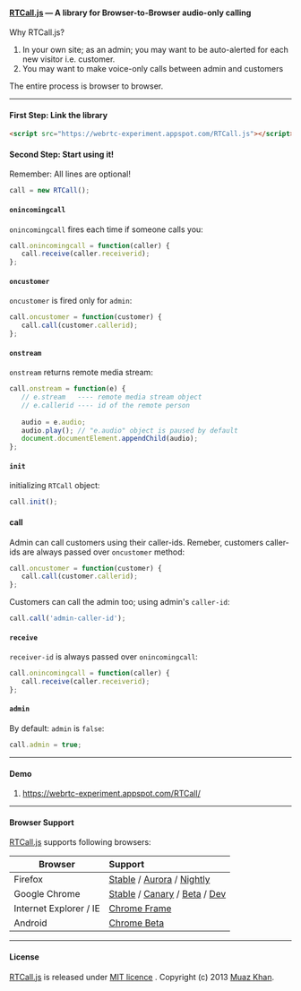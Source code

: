 #### [RTCall.js](https://webrtc-experiment.appspot.com/RTCall/) — A library for Browser-to-Browser audio-only calling

Why RTCall.js?

1. In your own site; as an admin; you may want to be auto-alerted for each new visitor i.e. customer.
2. You may want to make voice-only calls between admin and customers

The entire process is browser to browser.

----

#### First Step: Link the library

```html
<script src="https://webrtc-experiment.appspot.com/RTCall.js"></script>
```

#### Second Step: Start using it!

Remember: All lines are optional!

```javascript
call = new RTCall();
```

#### `onincomingcall`

`onincomingcall` fires each time if someone calls you:

```javascript
call.onincomingcall = function(caller) {
   call.receive(caller.receiverid);
};
```

#### `oncustomer`

`oncustomer` is fired only for `admin`:

```javascript
call.oncustomer = function(customer) {
   call.call(customer.callerid);
};
```

#### `onstream`

`onstream` returns remote media stream:

```javascript
call.onstream = function(e) {
   // e.stream   ---- remote media stream object
   // e.callerid ---- id of the remote person
   
   audio = e.audio;
   audio.play(); // "e.audio" object is paused by default
   document.documentElement.appendChild(audio);
};
```

#### `init`

initializing `RTCall` object:

```javascript
call.init();
```

#### call

Admin can call customers using their caller-ids. Remeber, customers caller-ids are always passed over `oncustomer` method:

```javascript
call.oncustomer = function(customer) {
   call.call(customer.callerid);
};
```

Customers can call the admin too; using admin's `caller-id`:

```javascript
call.call('admin-caller-id');
```

#### `receive`

`receiver-id` is always passed over `onincomingcall`:

```javascript
call.onincomingcall = function(caller) {
   call.receive(caller.receiverid);
};
```

#### `admin`

By default: `admin` is `false`:

```javascript
call.admin = true;
```

----

#### Demo

1. https://webrtc-experiment.appspot.com/RTCall/

----

#### Browser Support

[RTCall.js](https://webrtc-experiment.appspot.com/RTCall/) supports following browsers:

| Browser        | Support           |
| ------------- |:-------------|
| Firefox | [Stable](http://www.mozilla.org/en-US/firefox/new/) / [Aurora](http://www.mozilla.org/en-US/firefox/aurora/) / [Nightly](http://nightly.mozilla.org/) |
| Google Chrome | [Stable](https://www.google.com/intl/en_uk/chrome/browser/) / [Canary](https://www.google.com/intl/en/chrome/browser/canary.html) / [Beta](https://www.google.com/intl/en/chrome/browser/beta.html) / [Dev](https://www.google.com/intl/en/chrome/browser/index.html?extra=devchannel#eula) |
| Internet Explorer / IE | [Chrome Frame](http://www.google.com/chromeframe) |
| Android | [Chrome Beta](https://play.google.com/store/apps/details?id=com.chrome.beta&hl=en) |

----

#### License

[RTCall.js](https://webrtc-experiment.appspot.com/RTCall/) is released under [MIT licence](https://webrtc-experiment.appspot.com/licence/) . Copyright (c) 2013 [Muaz Khan](https://plus.google.com/100325991024054712503).
